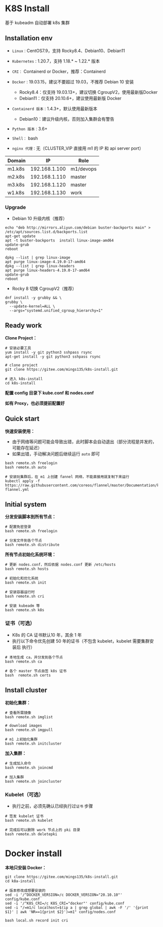 # K8S Install

基于 kubeadm 自动部署 k8s 集群



## Installation env

- `Linux：`CentOS7.9，支持 Rocky8.4、Debian10、Debian11
- `Kubernetes：`1.20.7，支持 1.18.* ~ 1.22.* 版本
- `CRI：` Containerd or Docker，推荐：Containerd
- `Docker：`19.03.15，建议不要超过 19.03，不推荐 Debian 10 安装
  - Rocky8.4：仅支持 19.03.13+，建议切换 CgroupV2，使用最新版Docker
  - Debian11：仅支持 20.10.6+，建议使用最新版 Docker
- `Containerd 版本：`1.4.3+，默认使用最新版本
  - Debian10：建议升级内核，否则加入集群会有警告
- `Python 版本：`3.6+
- `Shell：` bash

- `nginx 代理：`无（CLUSTER_VIP 直接用 m1 的 IP 和 api server port）

| Domain | IP            | Role      |
| ------ | ------------- | --------- |
| m1.k8s | 192.168.1.100 | m1/devops |
| m2.k8s | 192.168.1.110 | master    |
| m3.k8s | 192.168.1.120 | master    |
| w1.k8s | 192.168.1.130 | work      |



### Upgrade

- Debian 10 升级内核（推荐）

```shell
echo "deb http://mirrors.aliyun.com/debian buster-backports main" > /etc/apt/sources.list.d/backports.list
apt-get update
apt -t buster-backports  install linux-image-amd64
update-grub
reboot

dpkg --list | grep linux-image
apt purge linux-image-4.19.0-17-amd64
dpkg --list | grep linux-headers
apt purge linux-headers-4.19.0-17-amd64
update-grub
reboot
```



- Rocky 8 切换 CgroupV2（推荐）

```shell
dnf install -y grubby && \
grubby \
  --update-kernel=ALL \
  --args="systemd.unified_cgroup_hierarchy=1"
```



## Ready work
**Clone Project：**

```shell
# 安装必要工具
yum install -y git python3 sshpass rsync
apt-get install -y git python3 sshpass rsync

# clone project
git clone https://gitee.com/mings135/k8s-install.git

# 进入 k8s-install
cd k8s-install
```



**配置 config 目录下 kube.conf 和 nodes.conf**

**如有 Proxy，也必须提前配置好**



## Quick start

**快速安装使用：**

- 由于网络等问题可能会导致出错，此时脚本会自动退出（部分流程是并发的，可能存在延迟）
- 如果出错，手动解决问题后继续运行 `auto` 即可

```shell
bash remote.sh freelogin
bash remote.sh auto

# 安装玩集群后，在 m1 上创建 fannel 网络，不能直接用就复制下来运行
kubectl apply -f https://raw.githubusercontent.com/coreos/flannel/master/Documentation/kube-flannel.yml
```



## Initial system

**分发安装脚本到所有节点：**

```shell
# 配置免密登录
bash remote.sh freelogin

# 分发文件到各个节点
bash remote.sh distribute
```



**所有节点初始化系统环境：**

```shell
# 更新 nodes.conf，然后依据 nodes.conf 更新 /etc/hosts
bash remote.sh hosts

# 初始化和优化系统
bash remote.sh init

# 安装容器运行时
bash remote.sh cri

# 安装 kubeadm 等
bash remote.sh k8s
```



### 证书（可选）

- K8s 的  CA 证书默认10 年，其余 1 年
- 执行以下命令优先创建 50 年的证书（不包含 kubelet，kubelet 需要集群安装后 执行）

```shell
# 本地生成 ca，并分发到各个节点
bash remote.sh ca

# 各个 master 节点自签 k8s 证书
bash  remote.sh certs
```



## Install cluster

**初始化集群：**

```shell
# 查看所需镜像
bash remote.sh imglist

# download images
bash remote.sh imgpull

# m1 上初始化集群
bash remote.sh initcluster
```



**加入集群：**

```shell
# 生成加入命令
bash remote.sh joincmd

# 加入集群
bash remote.sh joincluster
```



### Kubelet（可选）

- 执行之前，必须先确认已经执行过`证书` 步骤

```shell
# 签发 kubelet 证书
bash remote.sh kubelet

# 完成后可以删除 work 节点上的 pki 目录
bash remote.sh deletepki
```



# Docker install

**本地只安装 Docker：**

```shell
git clone https://gitee.com/mings135/k8s-install.git
cd k8a-install

# 版本修改成想要安装的
sed -i '/^DOCKER_VERSION=/c DOCKER_VERSION="20.10.10"' config/kube.conf
sed -i '/^K8S_CRI=/c K8S_CRI="docker"' config/kube.conf
sed -i "/=m1/c localhost=$(ip a | grep global | awk -F '/' '{print $1}' | awk 'NR==1{print $2}')=m1" config/nodes.conf

bash local.sh record init cri
```

